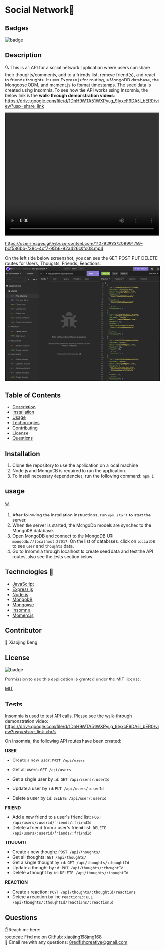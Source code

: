 <h1>Social Network👋</h1>

## Badges

![badge](https://img.shields.io/badge/license-MIT-brightgreen)


## Description
🔍 This is an API for a social network application where users can share their thoughts/comments, add to a friends list, remove friend(s), and react to friends thoughts. It uses Express.js for routing, a MongoDB database, the Mongoose ODM, and moment.js to format timestamps. The seed data is created using Insomnia.
To see how the API works using Insomnia, the below link is the **walk-through demonstration videos**:
https://drive.google.com/file/d/1DhH9WTA51WXPyug_9IyxcF9DA6l_bER0/view?usp=share_link

<video  width="500" height="400" controls>
  <source src="utils/social-network.mp4" type="video/mp4">
</video>


https://user-images.githubusercontent.com/110792983/208991759-bcf586bb-738c-4cf7-95b6-92a426c0fc08.mp4


On the left side below screenshot, you can see the GET POST PUT DELETE routes for Users, Thoughts, Friends, Reactions.
![screenshot](utils/social-network.jpg)

## Table of Contents
- [Description](#description)
- [Installation](#installation)
- [Usage](#usage)
- [Technologies](#technologies)
- [Contributing](#contributing)
- [License](#license)
- [Questions](#questions)


## Installation
1. Clone the repository to use the application on a local machine<br/>
2. Node.js and MongoDB is required to run the application.<br/>
3. To install necessary dependencies, run the following command: ```npm i```<br/>

## usage
💻 
1. After following the installation instructions, run ```npm start``` to start the server. 
2. When the server is started, the MongoDb models are synched to the MongoDB database.
3. Open MongoDB and connect to the MongoDB URI ```mongodb://localhost:27017```. On the list of databases, click on ```socialDB``` to see ```user``` and ```thoughts``` data.
4. Go to Insomnia through localhost to create seed data and test the API routes, also see the tests section below.


## Technologies 🔧
- [JavaScript](https://developer.mozilla.org/en-US/docs/Web/JavaScript)
- [Express.js](https://expressjs.com/)
- [Node.js](https://nodejs.org/en/)
- [MongoDB](https://www.mongodb.com/)
- [Mongoose](https://mongoosejs.com/)
- [Insomnia](https://insomnia.rest/)
- [Moment.js](https://www.npmjs.com/package/moment)

## Contributor
👥 Xiaojing Deng


## License

![badge](https://img.shields.io/badge/license-MIT-brightgreen)</br>
<p>Permission to use this application is granted under the MIT license.</p>
 
[MIT](https://choosealicense.com/licenses/mit)



## Tests
Insomnia is used to test API calls. Please see the walk-through demonstration video:<br/> https://drive.google.com/file/d/1DhH9WTA51WXPyug_9IyxcF9DA6l_bER0/view?usp=share_link.<br/>

On Insomnia, the following API routes have been created:<br/>

**USER**

- Create a new user: `POST /api/users`
- Get all users: `GET /api/users`
- Get a single user by `id`: `GET /api/users/:userId`

- Update a user by `id`: `PUT /api/users/:userId`

- Delete a user by `id`: `DELETE /api/user/:userId`

**FRIEND**

- Add a new friend to a user's friend list: `POST /api/users/:userid/friends/:friendId`
- Delete a friend from a user's friend list: `DELETE /api/users/:userid/friends/:friendId`

**THOUGHT**

- Create a new thought: `POST /api/thoughts/`
- Get all thoughts: `GET /api/thoughts/`
- Get a single thought by `id`: `GET /api/thoughts/:thoughtId`
- Update a thought by `id`: `PUT /api/thoughts/:thoughtId`
- Delete a thought by `id`: `DELETE /api/thoughts/:thoughtId`

**REACTION**

- Create a reaction: `POST /api/thoughts/:thoughtId/reactions`
- Delete a reaction by the `reactionId`: `DEL /api/thoughts/:thoughtId/reactions/:reactionId`



## Questions
✋Reach me here:<br/>
:octocat: Find me on GitHub: [xiaojing168jmg168](https://github.com/xiaojing168jmg168)<br/>
📩 Email me with any questions: 8redfishcreative@gmail.com



